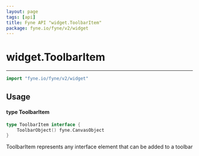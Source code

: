 ```yaml
---
layout: page
tags: [api]
title: Fyne API "widget.ToolbarItem"
package: fyne.io/fyne/v2/widget
---
```


# widget.ToolbarItem
---
```go
import "fyne.io/fyne/v2/widget"
```

## Usage

#### type ToolbarItem

```go
type ToolbarItem interface {
	ToolbarObject() fyne.CanvasObject
}
```

ToolbarItem represents any interface element that can be added to a toolbar

